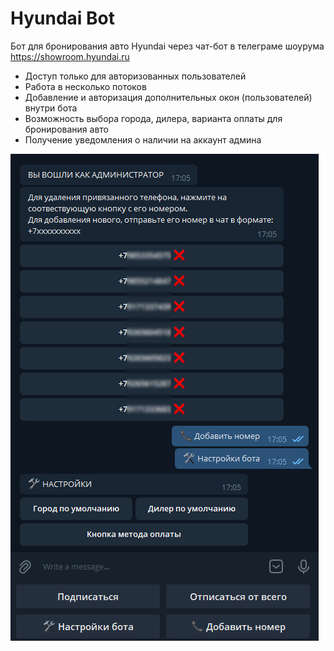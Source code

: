 # Hyundai Bot
Бот для бронирования авто Hyundai через чат-бот в телеграме шоурума https://showroom.hyundai.ru
- Доступ только для авторизованных пользователей
- Работа в несколько потоков
- Добавление и авторизация дополнительных окон (пользователей) внутри бота
- Возможность выбора города, дилера, варианта оплаты для бронирования авто
- Получение уведомления о наличии на аккаунт админа

 ![Telegram](https://github.com/yozuul/hyundai-bot/blob/main/bot.jpg)
